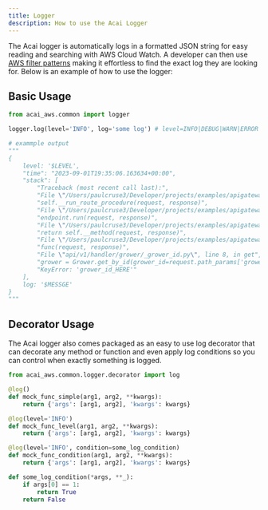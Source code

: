 ```yaml
---
title: Logger
description: How to use the Acai Logger
---
```


The Acai logger is automatically logs in a formatted JSON string for easy reading and searching with AWS Cloud Watch. 
A developer can then use 
[AWS filter patterns](https://docs.aws.amazon.com/AmazonCloudWatch/latest/logs/FilterAndPatternSyntax.html) making it 
effortless to find the exact log they are looking for. Below is an example of how to use the logger:


## Basic Usage

```python
from acai_aws.common import logger

logger.log(level='INFO', log='some log') # level=INFO|DEBUG|WARN|ERROR

# exammple output
"""
{
	level: '$LEVEL', 
    "time": "2023-09-01T19:35:06.163634+00:00",
    "stack": [
        "Traceback (most recent call last):",
        "File \"/Users/paulcruse3/Developer/projects/examples/apigateway/directory/.venv/lib/python3.9/site-packages/acai_aws/apigateway/router.py\", line 36, in route",
        "self.__run_route_procedure(request, response)",
        "File \"/Users/paulcruse3/Developer/projects/examples/apigateway/directory/.venv/lib/python3.9/site-packages/acai_aws/apigateway/router.py\", line 53, in __run_route_procedure",
        "endpoint.run(request, response)",
        "File \"/Users/paulcruse3/Developer/projects/examples/apigateway/directory/.venv/lib/python3.9/site-packages/acai_aws/apigateway/endpoint.py\", line 32, in run",
        "return self.__method(request, response)",
        "File \"/Users/paulcruse3/Developer/projects/examples/apigateway/directory/.venv/lib/python3.9/site-packages/acai_aws/apigateway/requirements.py\", line 21, in run_method",
        "func(request, response)",
        "File \"api/v1/handler/grower/_grower_id.py\", line 8, in get",
        "grower = Grower.get_by_id(grower_id=request.path_params['grower_id_HERE'])",
        "KeyError: 'grower_id_HERE'"
    ],
    log: '$MESSGE'
}
"""
```

## Decorator Usage

The Acai logger also comes packaged as an easy to use log decorator that can decorate any method or function and even apply log conditions so you can
control when exactly something is logged.


```python
from acai_aws.common.logger.decorator import log

@log()
def mock_func_simple(arg1, arg2, **kwargs):
    return {'args': [arg1, arg2], 'kwargs': kwargs}

@log(level='INFO')
def mock_func_level(arg1, arg2, **kwargs):
    return {'args': [arg1, arg2], 'kwargs': kwargs}

@log(level='INFO', condition=some_log_condition)
def mock_func_condition(arg1, arg2, **kwargs):
    return {'args': [arg1, arg2], 'kwargs': kwargs}

def some_log_condition(*args, **_):
    if args[0] == 1:
        return True
    return False

```